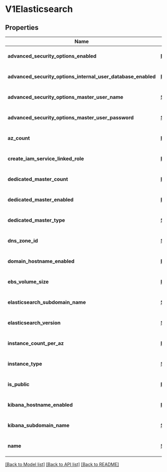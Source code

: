 # V1Elasticsearch
## Properties

Name | Type | Description | Notes
------------ | ------------- | ------------- | -------------
**advanced\_security\_options\_enabled** | [**Boolean**](boolean.md) |  | [optional] [default to null]
**advanced\_security\_options\_internal\_user\_database\_enabled** | [**Boolean**](boolean.md) |  | [optional] [default to null]
**advanced\_security\_options\_master\_user\_name** | [**String**](string.md) |  | [optional] [default to null]
**advanced\_security\_options\_master\_user\_password** | [**String**](string.md) |  | [optional] [default to null]
**az\_count** | [**Integer**](integer.md) |  | [optional] [default to null]
**create\_iam\_service\_linked\_role** | [**Boolean**](boolean.md) |  | [optional] [default to null]
**dedicated\_master\_count** | [**Integer**](integer.md) |  | [optional] [default to null]
**dedicated\_master\_enabled** | [**Boolean**](boolean.md) |  | [optional] [default to null]
**dedicated\_master\_type** | [**String**](string.md) |  | [optional] [default to null]
**dns\_zone\_id** | [**String**](string.md) |  | [optional] [default to null]
**domain\_hostname\_enabled** | [**Boolean**](boolean.md) |  | [optional] [default to null]
**ebs\_volume\_size** | [**Integer**](integer.md) |  | [optional] [default to null]
**elasticsearch\_subdomain\_name** | [**String**](string.md) |  | [optional] [default to null]
**elasticsearch\_version** | [**String**](string.md) |  | [optional] [default to null]
**instance\_count\_per\_az** | [**Integer**](integer.md) |  | [optional] [default to null]
**instance\_type** | [**String**](string.md) |  | [optional] [default to null]
**is\_public** | [**Boolean**](boolean.md) |  | [optional] [default to null]
**kibana\_hostname\_enabled** | [**Boolean**](boolean.md) |  | [optional] [default to null]
**kibana\_subdomain\_name** | [**String**](string.md) |  | [optional] [default to null]
**name** | [**String**](string.md) |  | [optional] [default to null]

[[Back to Model list]](../README.md#documentation-for-models) [[Back to API list]](../README.md#documentation-for-api-endpoints) [[Back to README]](../README.md)

